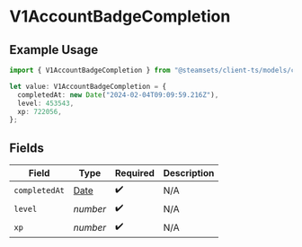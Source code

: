 # V1AccountBadgeCompletion

## Example Usage

```typescript
import { V1AccountBadgeCompletion } from "@steamsets/client-ts/models/components";

let value: V1AccountBadgeCompletion = {
  completedAt: new Date("2024-02-04T09:09:59.216Z"),
  level: 453543,
  xp: 722056,
};
```

## Fields

| Field                                                                                         | Type                                                                                          | Required                                                                                      | Description                                                                                   |
| --------------------------------------------------------------------------------------------- | --------------------------------------------------------------------------------------------- | --------------------------------------------------------------------------------------------- | --------------------------------------------------------------------------------------------- |
| `completedAt`                                                                                 | [Date](https://developer.mozilla.org/en-US/docs/Web/JavaScript/Reference/Global_Objects/Date) | :heavy_check_mark:                                                                            | N/A                                                                                           |
| `level`                                                                                       | *number*                                                                                      | :heavy_check_mark:                                                                            | N/A                                                                                           |
| `xp`                                                                                          | *number*                                                                                      | :heavy_check_mark:                                                                            | N/A                                                                                           |